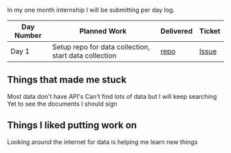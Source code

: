 In my one month internship I will be submitting per day log.


| Day Number  |  Planned Work | Delivered| Ticket |
|---|---|---|---|
| Day 1  | Setup repo for data collection, start data collection  | [repo](https://github.com/prondubuisi/societal-issues-stats)  | [Issue](https://github.com/prondubuisi/societal-issues-stats/issues)  |

## Things that made me stuck
Most data don't have API's
Can't find lots of data but I will keep searching
Yet to see the documents I should sign

## Things I liked putting work on 
Looking around the internet for data is helping me learn new things





